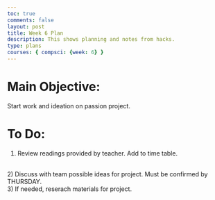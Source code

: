 ```yaml
---
toc: true
comments: false
layout: post
title: Week 6 Plan
description: This shows planning and notes from hacks.
type: plans
courses: { compsci: {week: 6} }
---
```


# Main Objective:
Start work and ideation on passion project.

# To Do:
1) Review readings provided by teacher. Add to time table.
<br>   
2) Discuss with team possible ideas for project. Must be confirmed by THURSDAY.
<br>  
3) If needed, reserach materials for project.

